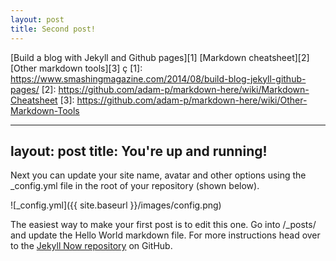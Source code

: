 ```yaml
---
layout: post
title: Second post!
---
```


[Build a blog with Jekyll and Github pages][1]
[Markdown cheatsheet][2]
[Other markdown tools][3]
ç
[1]: https://www.smashingmagazine.com/2014/08/build-blog-jekyll-github-pages/
[2]: https://github.com/adam-p/markdown-here/wiki/Markdown-Cheatsheet
[3]: https://github.com/adam-p/markdown-here/wiki/Other-Markdown-Tools


---
layout: post
title: You're up and running!
---

Next you can update your site name, avatar and other options using the _config.yml file in the root of your repository (shown below).

![_config.yml]({{ site.baseurl }}/images/config.png)

The easiest way to make your first post is to edit this one. Go into /_posts/ and update the Hello World markdown file. For more instructions head over to the [Jekyll Now repository](https://github.com/barryclark/jekyll-now) on GitHub.
